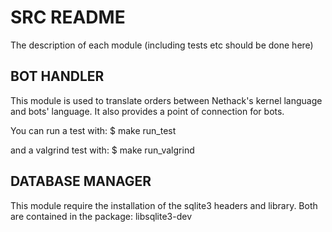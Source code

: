 # SRC README

The description of each module (including tests etc should be done here)


## BOT HANDLER

This module is used to translate orders between Nethack's kernel language and
bots' language. It also provides a point of connection for bots.

You can run a test with:
$ make run_test

and a valgrind test with:
$ make run_valgrind

## DATABASE MANAGER

This module require the installation of the sqlite3 headers and library.
Both are contained in the package: libsqlite3-dev